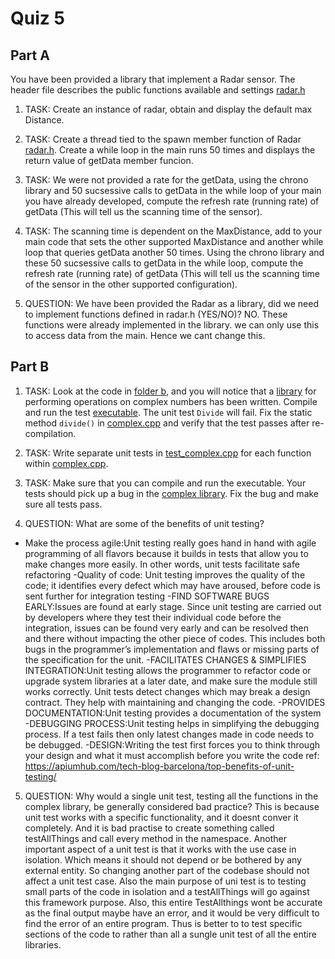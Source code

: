 # Quiz 5

## Part A

You have been provided a library that implement a Radar sensor. The header file describes the public functions available and settings [radar.h](./a/dep/radar.h)

1. TASK: Create an instance of radar, obtain and display the default max Distance.

2. TASK: Create a thread tied to the spawn member function of Radar [radar.h](./a/dep/radar.h). Create a while loop in the main runs 50 times and displays the return value of getData member funcion.

3. TASK: We were not provided a rate for the getData, using the chrono library and 50 sucsessive calls to getData in the while loop of your main you have already developed, compute the refresh rate (running rate) of getData (This will tell us the scanning time of the sensor).

4. TASK: The scanning time is dependent on the MaxDistance, add to your main code that sets the other supported MaxDistance and another while loop that queries getData another 50 times. Using the chrono library and these 50 sucsessive calls to getData in the while loop, compute the refresh rate (running rate) of getData (This will tell us the scanning time of the sensor in the other supported configuration).

5. QUESTION: We have been provided the Radar as a library, did we need to implement functions defined in radar.h (YES/NO)?
   NO. These functions were already implemented in the library. we can only use this to access data from the main. Hence we cant change this.

## Part B

1. TASK: Look at the code in [folder b](./b), and you will notice that a [library](./b/complex.h) for performing operations on complex numbers has been written. Compile and run the test [executable](./b/test_complex.cpp). The unit test `Divide` will fail. Fix the static method `divide()` in [complex.cpp](./b/complex.cpp) and verify that the test passes after re-compilation.

2. TASK: Write separate unit tests in [test_complex.cpp](./b/test_complex.cpp) for each function within [complex.cpp](./b/complex.cpp).

3. TASK: Make sure that you can compile and run the executable. Your tests should pick up a bug in the [complex library](./b/complex.cpp). Fix the bug and make sure all tests pass.

4. QUESTION: What are some of the benefits of unit testing?

- Make the process agile:Unit testing really goes hand in hand with agile programming of all flavors because it builds in tests that allow you to make changes more easily. In other words, unit tests facilitate safe refactoring
  -Quality of code: Unit testing improves the quality of the code; it identifies every defect which may have aroused, before code is sent further for integration testing
  -FIND SOFTWARE BUGS EARLY:Issues are found at early stage. Since unit testing are carried out by developers where they test their individual code before the integration, issues can be found very early and can be resolved then and there without impacting the other piece of codes. This includes both bugs in the programmer’s implementation and flaws or missing parts of the specification for the unit.
  -FACILITATES CHANGES & SIMPLIFIES INTEGRATION:Unit testing allows the programmer to refactor code or upgrade system libraries at a later date, and make sure the module still works correctly. Unit tests detect changes which may break a design contract. They help with maintaining and changing the code.
  -PROVIDES DOCUMENTATION:Unit testing provides a documentation of the system
  -DEBUGGING PROCESS:Unit testing helps in simplifying the debugging process. If a test fails then only latest changes made in code needs to be debugged.
  -DESIGN:Writing the test first forces you to think through your design and what it must accomplish before you write the code
  ref: https://apiumhub.com/tech-blog-barcelona/top-benefits-of-unit-testing/

5. QUESTION: Why would a single unit test, testing all the functions in the complex library, be generally considered bad practice?
   This is because unit test works with a specific functionality, and it doesnt conver it completely. And it is bad practise to create something called testAllThings and call every method in the namespace.
   Another important aspect of a unit test is that it works with the use case in isolation. Which means it should not depend or be bothered by any external entity. So changing another part of the codebase should not affect a unit test case.
   Also the main purpose of uni test is to testing small parts of the code in isolation and a testAllThings will go against this framework purpose.
   Also, this entire TestAllthings wont be accurate as the final output maybe have an error, and it would be very difficult to find the error of an entire program. Thus is better to to test specific sections of the code to rather than all a sungle unit test of all the entire libraries.
